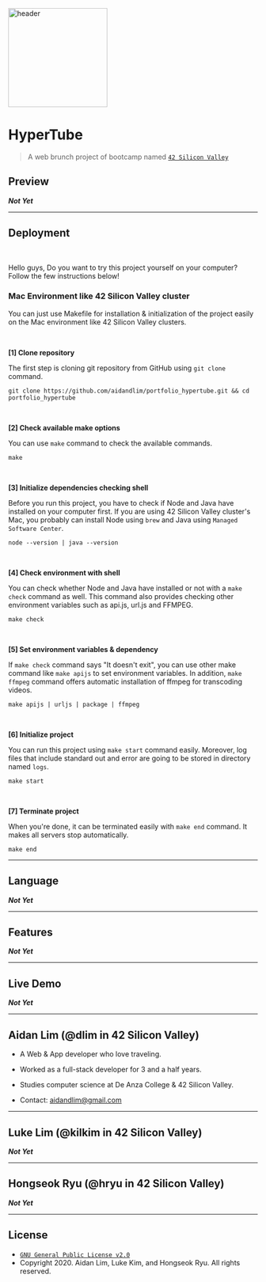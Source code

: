 <a href="https://hypertube.aidandlim.com" title="header" alt="header">
  <img src="https://www.freeiconspng.com/uploads/youtube-icon-block-png-17.png" width="200" height="200" title="header" alt="header">
</a>

# HyperTube

> 

> 

> A web brunch project of bootcamp named <a href="https://www.42.us.org" target="_blank">`42 Silicon Valley`</a>

## Preview

***Not Yet***

---

## Deployment

<br>

Hello guys, Do you want to try this project yourself on your computer? Follow the few instructions below!

### Mac Environment like 42 Silicon Valley cluster

You can just use Makefile for installation & initialization of the project easily on the Mac environment like 42 Silicon Valley clusters.

<br>

**[1] Clone repository**

The first step is cloning git repository from GitHub using `git clone` command.

```shell
git clone https://github.com/aidandlim/portfolio_hypertube.git && cd portfolio_hypertube
```

<br>

**[2] Check available make options**

You can use `make` command to check the available commands.

```shell
make
```

<br>

**[3] Initialize dependencies checking shell**

Before you run this project, you have to check if Node and Java have installed on your computer first. If you are using 42 Silicon Valley cluster's Mac, you probably can install Node using `brew` and Java using `Managed Software Center`.

```shell
node --version | java --version
```

<br>

**[4] Check environment with shell**

You can check whether Node and Java have installed or not with a `make check` command as well. This command also provides checking other environment variables such as api.js, url.js and FFMPEG.

```shell
make check
```

<br>

**[5] Set environment variables & dependency**

If `make check` command says "It doesn't exit", you can use other make command like `make apijs` to set environment variables. In addition, `make ffmpeg` command offers automatic installation of ffmpeg for transcoding videos.

```shell
make apijs | urljs | package | ffmpeg
```

<br>

**[6] Initialize project**

You can run this project using `make start` command easily. Moreover, log files that include standard out and error are going to be stored in directory named `logs`.

```shell
make start
```

<br>

**[7] Terminate project**

When you're done, it can be terminated easily with `make end` command. It makes all servers stop automatically.

```shell
make end
```

---

## Language

***Not Yet***

---

## Features

***Not Yet***

---

## Live Demo

***Not Yet***

---

## Aidan Lim (@dlim in 42 Silicon Valley)

- A Web & App developer who love traveling.

- Worked as a full-stack developer for 3 and a half years.

- Studies computer science at De Anza College & 42 Silicon Valley.

- Contact: aidandlim@gmail.com

---

## Luke Lim (@kilkim in 42 Silicon Valley)

***Not Yet***

---

## Hongseok Ryu (@hryu in 42 Silicon Valley)

***Not Yet***

---

## License

- <a href="https://www.gnu.org/licenses/old-licenses/gpl-2.0.en.html" target="_blank">`GNU General Public License v2.0`</a>
- Copyright 2020. Aidan Lim, Luke Kim, and Hongseok Ryu. All rights reserved.

